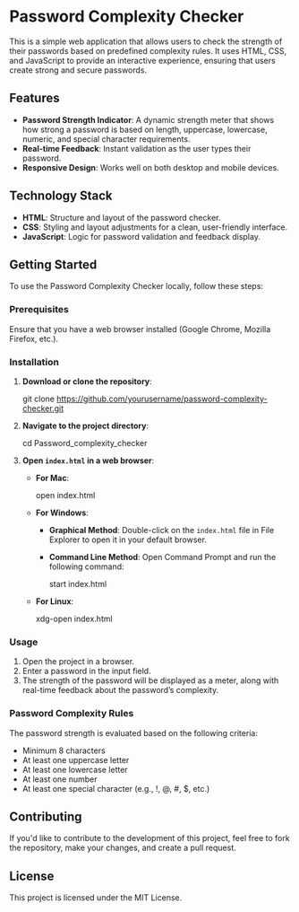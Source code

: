 # Password Complexity Checker
This is a simple web application that allows users to check the strength of their passwords based on predefined complexity rules. It uses HTML, CSS, and JavaScript to provide an interactive experience, ensuring that users create strong and secure passwords.

## Features
- **Password Strength Indicator**: A dynamic strength meter that shows how strong a password is based on length, uppercase, lowercase, numeric, and special character requirements.
- **Real-time Feedback**: Instant validation as the user types their password.
- **Responsive Design**: Works well on both desktop and mobile devices.

## Technology Stack
- **HTML**: Structure and layout of the password checker.
- **CSS**: Styling and layout adjustments for a clean, user-friendly interface.
- **JavaScript**: Logic for password validation and feedback display.

## Getting Started
To use the Password Complexity Checker locally, follow these steps:

### Prerequisites
Ensure that you have a web browser installed (Google Chrome, Mozilla Firefox, etc.).

### Installation
1. **Download or clone the repository**:

   git clone https://github.com/yourusername/password-complexity-checker.git
 

2. **Navigate to the project directory**:

   cd Password_complexity_checker
  

3. **Open `index.html` in a web browser**:
   - **For Mac**:
     
     open index.html
   
   - **For Windows**:
     - **Graphical Method**: Double-click on the `index.html` file in File Explorer to open it in your default browser.
     - **Command Line Method**: Open Command Prompt and run the following command:
       
       start index.html
      
   - **For Linux**:
     
     xdg-open index.html
    

### Usage
1. Open the project in a browser.
2. Enter a password in the input field.
3. The strength of the password will be displayed as a meter, along with real-time feedback about the password’s complexity.

### Password Complexity Rules
The password strength is evaluated based on the following criteria:
- Minimum 8 characters
- At least one uppercase letter
- At least one lowercase letter
- At least one number
- At least one special character (e.g., !, @, #, $, etc.)

## Contributing
If you'd like to contribute to the development of this project, feel free to fork the repository, make your changes, and create a pull request.

## License
This project is licensed under the MIT License.
